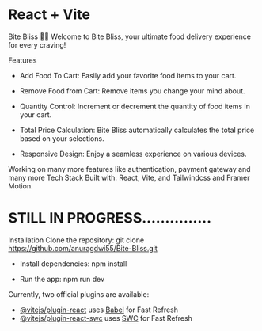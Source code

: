 # React + Vite

Bite Bliss 🍔🚀
Welcome to Bite Bliss, your ultimate food delivery experience for every craving!

Features
* Add Food To Cart: Easily add your favorite food items to your cart.

* Remove Food from Cart: Remove items you change your mind about.

* Quantity Control: Increment or decrement the quantity of food items in your cart.

* Total Price Calculation: Bite Bliss automatically calculates the total price based on your selections.

* Responsive Design: Enjoy a seamless experience on various devices.

Working on many more features like authentication, payment gateway and many more
Tech Stack
Built with: React, Vite, and Tailwindcss and Framer Motion.

# STILL IN PROGRESS...............



Installation
Clone the repository: git clone https://github.com/anuragdwi55/Bite-Bliss.git

* Install dependencies: npm install

* Run the app: npm run dev

Currently, two official plugins are available:

- [@vitejs/plugin-react](https://github.com/vitejs/vite-plugin-react/blob/main/packages/plugin-react/README.md) uses [Babel](https://babeljs.io/) for Fast Refresh
- [@vitejs/plugin-react-swc](https://github.com/vitejs/vite-plugin-react-swc) uses [SWC](https://swc.rs/) for Fast Refresh
